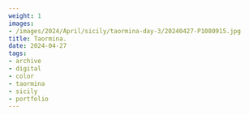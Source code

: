 ```yaml
---
weight: 1
images:
- /images/2024/April/sicily/taormina-day-3/20240427-P1080915.jpg
title: Taormina.
date: 2024-04-27
tags:
- archive
- digital
- color
- taormina
- sicily
- portfolio
---
```


